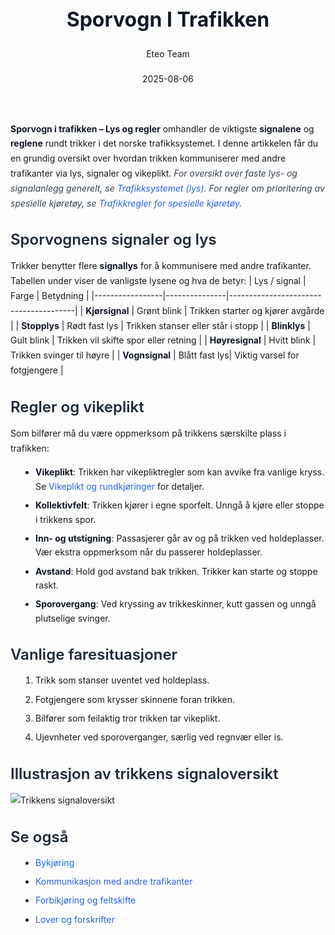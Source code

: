 ﻿---
title: "Sporvogn I Trafikken"
date: 2025-08-06
draft: false
author: "Eteo Team"
description: "Guide to Sporvogn I Trafikken for Norwegian driving theory exam."
categories: ["Driving Theory"]
tags: ["driving", "theory", "safety"]
featured_image: "/blogs/teori/sporvogn-i-trafikken/sporvogn-i-trafikken-image.svg"
---
<style>
/* Base text styling */
.article-content {
  font-family: 'Inter', -apple-system, BlinkMacSystemFont, 'Segoe UI', Roboto, Oxygen, Ubuntu, Cantarell, 'Open Sans', 'Helvetica Neue', sans-serif;
  line-height: 1.6;
  color: #1f2937;
  font-size: 16px;
}
/* Headers */
h1 {
  font-size: 2rem;
  font-weight: 700;
  margin: 2rem 0 1.5rem;
  color: #111827;
}
h2 {
  font-size: 1.5rem;
  font-weight: 600;
  margin: 2rem 0 1rem;
  color: #1f2937;
}
h3 {
  font-size: 1.25rem;
  font-weight: 600;
  margin: 1.5rem 0 0.75rem;
  color: #374151;
}
/* Paragraphs */
p {
  margin: 1rem 0;
  line-height: 1.7;
}
/* Lists */
ul, ol {
  margin: 1rem 0 1rem 1.5rem;
  padding-left: 1rem;
}
li {
  margin-bottom: 0.5rem;
  line-height: 1.6;
}
/* Bold and emphasis text */
strong, b {
  font-weight: 700 !important;
  color: #111827;
}
em, i {
  font-style: italic;
  color: #374151;
}
strong em, b i, em strong, i b {
  font-weight: 700 !important;
  font-style: italic;
  color: #111827;
}
/* Links */
a {
  color: #2563eb;
  text-decoration: none;
  transition: color 0.2s ease;
}
a:hover {
  color: #1d4ed8;
  text-decoration: underline;
}
/* Code blocks */
pre, code {
  font-family: 'SFMono-Regular', Consolas, 'Liberation Mono', Menlo, monospace;
  background-color: #f3f4f6;
  border-radius: 0.375rem;
  font-size: 0.875em;
}
pre {
  padding: 1rem;
  overflow-x: auto;
  margin: 1rem 0;
}
code {
  padding: 0.2em 0.4em;
}
/* Blockquotes */
blockquote {
  border-left: 4px solid #e5e7eb;
  margin: 1.5rem 0;
  padding: 0.75rem 1rem 0.75rem 1.5rem;
  background-color: #f9fafb;
  color: #4b5563;
  font-style: italic;
}
/* Tables */
table {
  margin: 1.5rem auto !important;
  border-collapse: collapse !important;
  width: 100% !important;
  max-width: 100%;
  box-shadow: 0 1px 3px rgba(0,0,0,0.1) !important;
  border-radius: 0.5rem !important;
  overflow: hidden !important;
  border: 1px solid #e5e7eb !important;
  display: table !important;
}
th, td {
  padding: 0.75rem 1.25rem !important;
  text-align: left !important;
  border: 1px solid #e5e7eb !important;
  vertical-align: top;
}
th {
  background-color: #f9fafb !important;
  font-weight: 600 !important;
  color: #111827 !important;
  text-transform: uppercase !important;
  font-size: 0.75rem !important;
  letter-spacing: 0.05em !important;
}
tr:nth-child(even) {
  background-color: #f9fafb !important;
}
tr:hover {
  background-color: #f3f4f6 !important;
}
/* Responsive adjustments */
@media (max-width: 768px) {
  .article-content {
    font-size: 15px;
  }
  h1 { font-size: 1.75rem; }
  h2 { font-size: 1.375rem; }
  h3 { font-size: 1.125rem; }
  table {
    display: block !important;
    overflow-x: auto !important;
    -webkit-overflow-scrolling: touch;
  }
}
</style>
**Sporvogn i trafikken – Lys og regler** omhandler de viktigste **signalene** og **reglene** rundt trikker i det norske trafikksystemet. I denne artikkelen får du en grundig oversikt over hvordan trikken kommuniserer med andre trafikanter via lys, signaler og vikeplikt.
*For oversikt over faste lys- og signalanlegg generelt, se [Trafikksystemet (lys)](/blogs/teori/trafikksystemet-lys "Trafikksystemet (lys) - Trafikklys og signalanlegg").*
*For regler om prioritering av spesielle kjøretøy, se [Trafikkregler for spesielle kjøretøy](/blogs/teori/trafikkregler-for-spesielle-kjoretoy "Trafikkregler for spesielle kjøretøy - Prioritering og vikeplikt").*
## Sporvognens signaler og lys
Trikker benytter flere **signallys** for å kommunisere med andre trafikanter. Tabellen under viser de vanligste lysene og hva de betyr:
| Lys / signal    | Farge         | Betydning                             |
|-----------------|---------------|---------------------------------------|
| **Kjørsignal**  | Grønt blink   | Trikken starter og kjører avgårde     |
| **Stopplys**    | Rødt fast lys | Trikken stanser eller står i stopp    |
| **Blinklys**    | Gult blink    | Trikken vil skifte spor eller retning |
| **Høyresignal** | Hvitt blink  | Trikken svinger til høyre             |
| **Vognsignal**  | Blått fast lys| Viktig varsel for fotgjengere        |
## Regler og vikeplikt
Som bilfører må du være oppmerksom på trikkens særskilte plass i trafikken:
* **Vikeplikt**: Trikken har vikepliktregler som kan avvike fra vanlige kryss. Se [Vikeplikt og rundkjøringer](/blogs/teori/vikeplikt-og-rundkjøringer "Vikeplikt og rundkjøringer - Høyreregel og rundkjøringer") for detaljer.
* **Kollektivfelt**: Trikken kjører i egne sporfelt. Unngå å kjøre eller stoppe i trikkens spor.
* **Inn- og utstigning**: Passasjerer går av og på trikken ved holdeplasser. Vær ekstra oppmerksom når du passerer holdeplasser.
* **Avstand**: Hold god avstand bak trikken. Trikker kan starte og stoppe raskt.
* **Sporovergang**: Ved kryssing av trikkeskinner, kutt gassen og unngå plutselige svinger.
## Vanlige faresituasjoner
1. Trikk som stanser uventet ved holdeplass.
2. Fotgjengere som krysser skinnene foran trikken.
3. Bilfører som feilaktig tror trikken tar vikeplikt.
4. Ujevnheter ved sporoverganger, særlig ved regnvær eller is.
## Illustrasjon av trikkens signaloversikt
![Trikkens signaloversikt](/blogs/teori/sporvogn-i-trafikken/sporvogn-i-trafikken-overview.svg)
## Se også
* [Bykjøring](/blogs/teori/bykjoring "Bykjøring - Viktige regler i urbane områder")
* [Kommunikasjon med andre trafikanter](/blogs/teori/kommunikasjon-med-andre-trafikanter "Kommunikasjon med andre trafikanter - Hvordan signalisere tydelig")
* [Forbikjøring og feltskifte](/blogs/teori/forbikjoring-og-feltskifte "Forbikjøring og feltskifte - Guide til trygg forbikjøring")
* [Lover og forskrifter](/blogs/teori/lover-og-forskrifter "Lover og forskrifter - Oversikt over norske trafikklover og forskrifter")